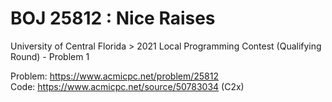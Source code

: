 # BOJ 25812 : Nice Raises
University of Central Florida > 2021 Local Programming Contest (Qualifying Round) - Problem 1  
  
Problem: https://www.acmicpc.net/problem/25812  
Code: https://www.acmicpc.net/source/50783034 (C2x)  
